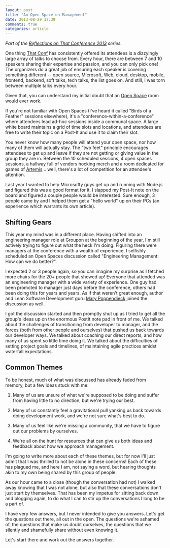 ```yaml
---
layout: post
title: "An Open Space on Management"
date: 2013-08-29 17:39
comments: true
categories: article
---
```


*Part of the [Reflections on That Conference 2013](/blog/reflections-on-that-conference-2013) series.*

One thing [That Conf](http://www.thatconference.com) has consistently offered
its attendees is a dizzyingly
large array of talks to choose from. Every hour, there are between 7 and 10
speakers sharing their expertise and passion, and you can only pick one!
The organizers do a great job of ensuring each speaker is covering something
different -- open source, Microsoft, Web, cloud, desktop, mobile, frontend,
backend, soft talks, tech talks, the list goes on. And still, I was torn
between multiple talks every hour.

Given that, you can understand my initial doubt that an
[Open Space](http://martinfowler.com/bliki/OpenSpace.html) room would ever work.

<!-- more -->

If you're not familiar with Open Spaces (I've heard it called "Birds of a
Feather" sessions elsewhere), it's a "conference-within-a-conference"
where attendees lead ad-hoc sessions inside a communal space. A large
white board maintains a grid of time slots and locations, and attendees
are free to write their topic on a Post-It and use it to claim their slot.

You never know how many people will attend your open space, nor how
many of them will actually stay. The "two feet" principle encourages
attendees to get up and leave if they are not getting or giving value
in the group they are in. Between the 10 scheduled sessions, 4 open
spaces sessions, a hallway full of vendors hocking merch and a room
dedicated for games of [Artemis](htp://www.artemis.eochu.com)...
well, there's a lot of competition for an attendee's attention.

Last year I wanted to help Microsofty guys get up and running with Node.js
and figured this was a good format for it. I slapped my Post-It
note on the board and figured a couple people would be interested.
Sure enough, 3 people came by and I helped them get a "hello world"
up on their PCs (an experience which warrants its own article).

## Shifting Gears

This year my mind was in a different place. Having shifted into an
engineering manager role at Groupon at the beginning of the year,
I'm still actively trying to figure out what the heck I'm doing.
Figuring there were managers at the conference with a wealth of
experience, I selfishly scheduled an Open Spaces discussion called
"Engineering Management: How can we do better?".

I expected 2 or 3 people again, so you can imagine my surprise
as I fetched more chairs for the 20+ people that showed up!
Everyone that attended was an engineering manager with a wide
variety of experience. One guy had been promoted to manager just
days before the conference, others had been doing this for years
and years. As if that weren't great enough, author and Lean Software
Development guru [Mary Poppendieck](http://www.poppendieck.com)
joined the discussion as well.

I got the discussion started and then promptly shut up as I tried
to get all the group's ideas up on the enormous PostIt note pad
in front of me. We talked about the challenges of transitioning
from developer to manager, and the forces (both from other people
and ourselves) that pushed us back towards our developer ways.
We talked about coaching our direct reports, and how many of us
spent so little time doing it. We talked about the difficulties
of setting project goals and timelines, of maintaining agile
practices amidst waterfall expectations.

## Common Themes

To be honest, much of what was discussed has already faded from
memory, but a few ideas stuck with me:

1. Many of us are unsure of what we're supposed to be doing and
suffer from having little to no direction, but we're trying our best.

2. Many of us constantly feel a gravitational pull yanking us back
towards doing development work, and we're not sure what's best to do.

3. Many of us feel like we're missing a community, that we have to
figure out our problems by ourselves.

4. We're all on the hunt for resources that can give us both ideas
and feedback about how we approach management.

I'm going to write more about each of these themes, but for now I'll
just admit that I was thrilled to not be alone in these concerns!
Each of these has plagued me, and here I am, not saying a word, but
hearing thoughts akin to my own being shared by this group of people.

As our hour came to a close (though the conversation had not)
I walked away knowing that I was not alone, but also that these
conversations don't just start by themselves. That has been my
impetus for sitting back down and blogging again, to do what I can
to stir up the conversations I long to be a part of.

I have very few answers, but I never intended to give you
answers. Let's get the questions out there, all out in the open.
The questions we're ashamed of, the questions that make us doubt
ourselves, the questions that we silently and shamefully share
without even knowing it.

Let's start there and work out the answers together.

